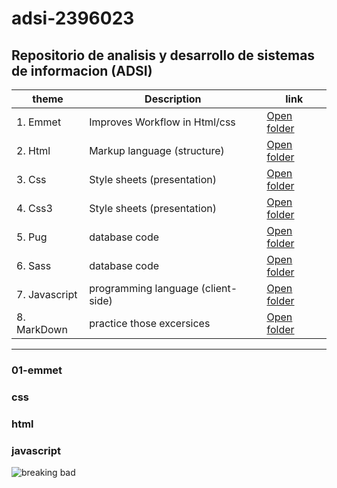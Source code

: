 # adsi-2396023
Repositorio de analisis y desarrollo de sistemas de informacion (ADSI)
---

| theme           | Description                       | link 
| --- | --- | --- |
|1. Emmet         | Improves Workflow in Html/css     |  [Open folder](01-emmet/)                                                                                                |
|2. Html          | Markup language (structure)       |  [Open folder](02-html/)                                                                                                 |
|3. Css           | Style sheets (presentation)       |  [Open folder](03-css/)
|4. Css3          | Style sheets (presentation)       |  [Open folder](04-css3/)
|5. Pug           | database code                     |  [Open folder](05-pug/)
|6. Sass          | database code                     |  [Open folder](06-sass/)                                                     |
|7. Javascript    |programming language (client-side) |  [Open folder](07-JavaScript/)                                                                                           |
|8. MarkDown      |practice those excersices          |  [Open folder](https://github.com/JhostinR/adsi-2396023/blob/2fcbe2d0673daee65c15146597ca49d566e6629a/Basics-MarkDown.md)|

---

### 01-emmet
### css
### html
### javascript

![breaking bad](https://i0.wp.com/hipertextual.com/wp-content/uploads/2013/10/breaking-bad-final.jpg?fit=1200%2C675&ssl=1)

